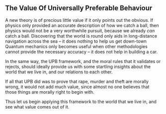 ## The Value Of Universally Preferable Behaviour

A new theory is of precious little value if it only points out the obvious. If physics only provided an accurate description of how we catch a ball, then physics would not be a very worthwhile pursuit, because we already *can* catch a ball. Discovering that the world is round only aids in long-distance navigation across the sea – it does nothing to help us get down-town Quantum mechanics only becomes useful when other methodologies cannot provide the necessary accuracy – it does not help in building a car.

In the same way, the UPB framework, and the moral rules that it validates or rejects, should ideally provide us with some startling insights about the world that we live in, and our relations to each other.

If all that UPB did was to prove that rape, murder and theft are morally wrong, it would not add much value, since almost no one believes that those things are morally right to begin with.

Thus let us begin applying this framework to the world that we live in, and see what value comes out of it. 
